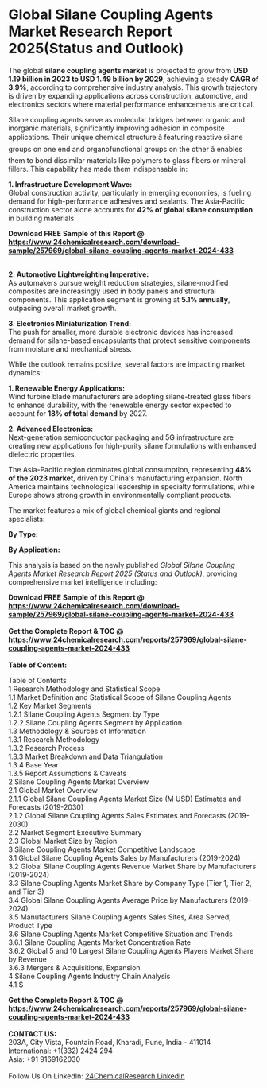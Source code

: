 <h1>Global Silane Coupling Agents Market Research Report 2025(Status and Outlook)</h1><p>The global <strong>silane coupling agents market</strong> is projected to grow from <strong>USD 1.19 billion in 2023 to USD 1.49 billion by 2029</strong>, achieving a steady <strong>CAGR of 3.9%</strong>, according to comprehensive industry analysis. This growth trajectory is driven by expanding applications across construction, automotive, and electronics sectors where material performance enhancements are critical.</p><p>Silane coupling agents serve as molecular bridges between organic and inorganic materials, significantly improving adhesion in composite applications. Their unique chemical structure â featuring reactive silane groups on one end and organofunctional groups on the other â enables them to bond dissimilar materials like polymers to glass fibers or mineral fillers. This capability has made them indispensable in:</p><p><strong>1. Infrastructure Development Wave:</strong><br>
Global construction activity, particularly in emerging economies, is fueling demand for high-performance adhesives and sealants. The Asia-Pacific construction sector alone accounts for <strong>42% of global silane consumption</strong> in building materials.</p><div><b>Download FREE Sample of this Report @ 
            <a href="https://www.24chemicalresearch.com/download-sample/257969/global-silane-coupling-agents-market-2024-433">
            https://www.24chemicalresearch.com/download-sample/257969/global-silane-coupling-agents-market-2024-433</a></b></div><br><p><strong>2. Automotive Lightweighting Imperative:</strong><br>
As automakers pursue weight reduction strategies, silane-modified composites are increasingly used in body panels and structural components. This application segment is growing at <strong>5.1% annually</strong>, outpacing overall market growth.</p><p><strong>3. Electronics Miniaturization Trend:</strong><br>
The push for smaller, more durable electronic devices has increased demand for silane-based encapsulants that protect sensitive components from moisture and mechanical stress.</p><p>While the outlook remains positive, several factors are impacting market dynamics:</p><p><strong>1. Renewable Energy Applications:</strong><br>
Wind turbine blade manufacturers are adopting silane-treated glass fibers to enhance durability, with the renewable energy sector expected to account for <strong>18% of total demand</strong> by 2027.</p><p><strong>2. Advanced Electronics:</strong><br>
Next-generation semiconductor packaging and 5G infrastructure are creating new applications for high-purity silane formulations with enhanced dielectric properties.</p><p>The Asia-Pacific region dominates global consumption, representing <strong>48% of the 2023 market</strong>, driven by China's manufacturing expansion. North America maintains technological leadership in specialty formulations, while Europe shows strong growth in environmentally compliant products.</p><p>The market features a mix of global chemical giants and regional specialists:</p><p><strong>By Type:</strong></p><p><strong>By Application:</strong></p><p>This analysis is based on the newly published <em>Global Silane Coupling Agents Market Research Report 2025 (Status and Outlook)</em>, providing comprehensive market intelligence including:</p><div><b>Download FREE Sample of this Report @ 
            <a href="https://www.24chemicalresearch.com/download-sample/257969/global-silane-coupling-agents-market-2024-433">
            https://www.24chemicalresearch.com/download-sample/257969/global-silane-coupling-agents-market-2024-433</a></b></div><br><div><b>Get the Complete Report & TOC @ 
            <a href="https://www.24chemicalresearch.com/reports/257969/global-silane-coupling-agents-market-2024-433">
            https://www.24chemicalresearch.com/reports/257969/global-silane-coupling-agents-market-2024-433</a></b></div><br>
            <b>Table of Content:</b><p>Table of Contents<br />
1 Research Methodology and Statistical Scope<br />
1.1 Market Definition and Statistical Scope of Silane Coupling Agents<br />
1.2 Key Market Segments<br />
1.2.1 Silane Coupling Agents Segment by Type<br />
1.2.2 Silane Coupling Agents Segment by Application<br />
1.3 Methodology & Sources of Information<br />
1.3.1 Research Methodology<br />
1.3.2 Research Process<br />
1.3.3 Market Breakdown and Data Triangulation<br />
1.3.4 Base Year<br />
1.3.5 Report Assumptions & Caveats<br />
2 Silane Coupling Agents Market Overview<br />
2.1 Global Market Overview<br />
2.1.1 Global Silane Coupling Agents Market Size (M USD) Estimates and Forecasts (2019-2030)<br />
2.1.2 Global Silane Coupling Agents Sales Estimates and Forecasts (2019-2030)<br />
2.2 Market Segment Executive Summary<br />
2.3 Global Market Size by Region<br />
3 Silane Coupling Agents Market Competitive Landscape<br />
3.1 Global Silane Coupling Agents Sales by Manufacturers (2019-2024)<br />
3.2 Global Silane Coupling Agents Revenue Market Share by Manufacturers (2019-2024)<br />
3.3 Silane Coupling Agents Market Share by Company Type (Tier 1, Tier 2, and Tier 3)<br />
3.4 Global Silane Coupling Agents Average Price by Manufacturers (2019-2024)<br />
3.5 Manufacturers Silane Coupling Agents Sales Sites, Area Served, Product Type<br />
3.6 Silane Coupling Agents Market Competitive Situation and Trends<br />
3.6.1 Silane Coupling Agents Market Concentration Rate<br />
3.6.2 Global 5 and 10 Largest Silane Coupling Agents Players Market Share by Revenue<br />
3.6.3 Mergers & Acquisitions, Expansion<br />
4 Silane Coupling Agents Industry Chain Analysis<br />
4.1 S</p><div><b>Get the Complete Report & TOC @ 
            <a href="https://www.24chemicalresearch.com/reports/257969/global-silane-coupling-agents-market-2024-433">
            https://www.24chemicalresearch.com/reports/257969/global-silane-coupling-agents-market-2024-433</a></b></div><br><b>CONTACT US:</b><br>
            203A, City Vista, Fountain Road, Kharadi, Pune, India - 411014<br>
            International: +1(332) 2424 294<br>
            Asia: +91 9169162030 <br><br>
            Follow Us On LinkedIn: <a href="https://www.linkedin.com/company/24chemicalresearch/">24ChemicalResearch LinkedIn</a>